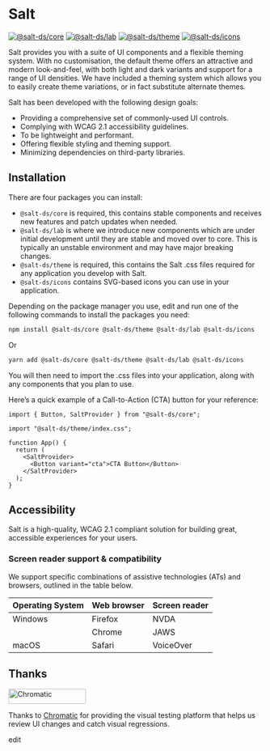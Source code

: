 # Salt

[![@salt-ds/core](https://img.shields.io/npm/v/@salt-ds/core.svg?label=@salt-ds/core)](https://www.npmjs.com/package/@salt-ds/core)
[![@salt-ds/lab](https://img.shields.io/npm/v/@salt-ds/lab.svg?label=@salt-ds/lab)](https://www.npmjs.com/package/@salt-ds/lab)
[![@salt-ds/theme](https://img.shields.io/npm/v/@salt-ds/theme.svg?label=@salt-ds/theme)](https://www.npmjs.com/package/@salt-ds/theme)
[![@salt-ds/icons](https://img.shields.io/npm/v/@salt-ds/icons.svg?label=@salt-ds/icons)](https://www.npmjs.com/package/@salt-ds/icons)

Salt provides you with a suite of UI components and a flexible theming system. With no customisation, the default theme offers an attractive and modern look-and-feel, with both light and dark variants and support for a range of UI densities.
We have included a theming system which allows you to easily create theme variations, or in fact substitute alternate themes.

Salt has been developed with the following design goals:

- Providing a comprehensive set of commonly-used UI controls.
- Complying with WCAG 2.1 accessibility guidelines.
- To be lightweight and performant.
- Offering flexible styling and theming support.
- Minimizing dependencies on third-party libraries.

## Installation

There are four packages you can install:

- `@salt-ds/core` is required, this contains stable components and receives
  new features and patch updates when needed.
- `@salt-ds/lab` is where we introduce new components which are under initial development until they are stable and moved over to core. This is typically an unstable environment and may have major breaking changes.
- `@salt-ds/theme` is required, this contains the Salt .css files required
  for any application you develop with Salt.
- `@salt-ds/icons` contains SVG-based icons you can use in your
  application.

Depending on the package manager you use, edit and run one of the following commands to install the packages you need:

```sh
npm install @salt-ds/core @salt-ds/theme @salt-ds/lab @salt-ds/icons
```

Or

```sh
yarn add @salt-ds/core @salt-ds/theme @salt-ds/lab @salt-ds/icons
```

You will then need to import the .css files into your application, along with any components that you plan to use.

Here’s a quick example of a Call-to-Action (CTA) button for your reference:

```JSX
import { Button, SaltProvider } from "@salt-ds/core";

import "@salt-ds/theme/index.css";

function App() {
  return (
    <SaltProvider>
      <Button variant="cta">CTA Button</Button>
    </SaltProvider>
  );
}
```

## Accessibility

Salt is a high-quality, WCAG 2.1 compliant solution for building great, accessible experiences for your users.

### Screen reader support & compatibility

We support specific combinations of assistive technologies (ATs) and
browsers, outlined in the table below.

| Operating System | Web browser | Screen reader |
| ---------------- | ----------- | ------------- |
| Windows          | Firefox     | NVDA          |
|                  | Chrome      | JAWS          |
| macOS            | Safari      | VoiceOver     |

## Thanks

<a href="https://www.chromatic.com/">
  <picture>
    <source srcset="https://user-images.githubusercontent.com/1671563/170278933-da4e813f-0e8f-4029-b6db-79890d9314d1.png" media="(prefers-color-scheme: dark)">
    <img src="https://user-images.githubusercontent.com/321738/84662277-e3db4f80-af1b-11ea-88f5-91d67a5e59f6.png" width="153" height="30" alt="Chromatic" />
  </picture>
</a>

Thanks to [Chromatic](https://www.chromatic.com/) for providing the visual testing platform that helps us review UI changes and catch visual regressions.

edit
